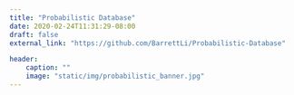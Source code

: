 ```yaml
---
title: "Probabilistic Database"
date: 2020-02-24T11:31:29-08:00
draft: false
external_link: "https://github.com/BarrettLi/Probabilistic-Database"

header:
    caption: ""
    image: "static/img/probabilistic_banner.jpg"
---
```


